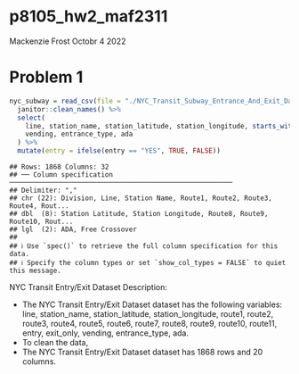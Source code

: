 p8105_hw2_maf2311
================
Mackenzie Frost
Octobr 4 2022

# Problem 1

``` r
nyc_subway = read_csv(file = "./NYC_Transit_Subway_Entrance_And_Exit_Data.csv") %>% 
  janitor::clean_names() %>% 
  select(
    line, station_name, station_latitude, station_longitude, starts_with("route"), entry, exit_only,   
    vending, entrance_type, ada
  ) %>% 
  mutate(entry = ifelse(entry == "YES", TRUE, FALSE))
```

    ## Rows: 1868 Columns: 32
    ## ── Column specification ────────────────────────────────────────────────────────
    ## Delimiter: ","
    ## chr (22): Division, Line, Station Name, Route1, Route2, Route3, Route4, Rout...
    ## dbl  (8): Station Latitude, Station Longitude, Route8, Route9, Route10, Rout...
    ## lgl  (2): ADA, Free Crossover
    ## 
    ## ℹ Use `spec()` to retrieve the full column specification for this data.
    ## ℹ Specify the column types or set `show_col_types = FALSE` to quiet this message.

NYC Transit Entry/Exit Dataset Description:

-   The NYC Transit Entry/Exit Dataset dataset has the following
    variables: line, station_name, station_latitude, station_longitude,
    route1, route2, route3, route4, route5, route6, route7, route8,
    route9, route10, route11, entry, exit_only, vending, entrance_type,
    ada.
-   To clean the data,
-   The NYC Transit Entry/Exit Dataset dataset has 1868 rows and 20
    columns.
